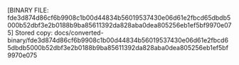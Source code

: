 [BINARY FILE: fde3d874d86cf6b9908c1b00d44834b56019537430e06d61e2fbcd65dbdb5000b52dbf3e2b0188b9ba85611392da828aba0dea805256eb1ef5bf9970e075]
Stored copy: docs/converted-binary/fde3d874d86cf6b9908c1b00d44834b56019537430e06d61e2fbcd65dbdb5000b52dbf3e2b0188b9ba85611392da828aba0dea805256eb1ef5bf9970e075
